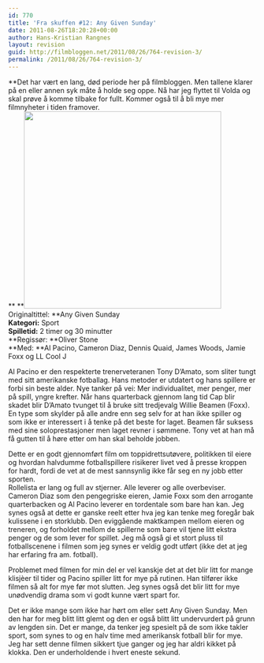 ```yaml
---
id: 770
title: 'Fra skuffen #12: Any Given Sunday'
date: 2011-08-26T18:20:28+00:00
author: Hans-Kristian Rangnes
layout: revision
guid: http://filmbloggen.net/2011/08/26/764-revision-3/
permalink: /2011/08/26/764-revision-3/
---
```

**Det har vært en lang, død periode her på filmbloggen. Men tallene klarer på en eller annen syk måte å holde seg oppe. Nå har jeg flyttet til Volda og skal prøve å komme tilbake for fullt. Kommer også til å bli mye mer filmnyheter i tiden framover.  
** **<a href="http://filmbloggen.net/2011/08/26/fra-skuffen-12-any-given-sunday/any-given-sunday/" rel="attachment wp-att-767"><img class="alignnone size-large wp-image-767" src="http://filmbloggen.net/wp-content/uploads//2011/08/Any-Given-Sunday-620x411.jpg" alt="" width="400" height="&quot;253" /></a>  
Originaltittel: **Any Given Sunday  
**Kategori:** Sport  
**Spilletid:** 2 timer og 30 minutter  
**Regissør: **Oliver Stone  
**Med: **Al Pacino, Cameron Diaz, Dennis Quaid, James Woods, Jamie Foxx og LL Cool J

Al Pacino er den respekterte trenerveteranen Tony D&#8217;Amato, som sliter tungt med sitt amerikanske fotballag. Hans metoder er utdatert og hans spillere er forbi sin beste alder. Nye tanker på vei: Mer individualitet, mer penger, mer på spill, yngre krefter. Når hans quarterback gjennom lang tid Cap blir skadet blir D&#8217;Amato tvunget til å bruke sitt tredjevalg Willie Beamen (Foxx). En type som skylder på alle andre enn seg selv for at han ikke spiller og som ikke er interessert i å tenke på det beste for laget. Beamen får suksess med sine soloprestasjoner men laget revner i sømmene. Tony vet at han må få gutten til å høre etter om han skal beholde jobben.

Dette er en godt gjennomført film om toppidrettsutøvere, politikken til eiere og hvordan halvdumme fotballspillere risikerer livet ved å presse kroppen for hardt, fordi de vet at de mest sannsynlig ikke får seg en ny jobb etter sporten.  
Rollelista er lang og full av stjerner. Alle leverer og alle overbeviser. Cameron Diaz som den pengegriske eieren, Jamie Foxx som den arrogante quarterbacken og Al Pacino leverer en tordentale som bare han kan. Jeg synes også at dette er ganske reelt etter hva jeg kan tenke meg foregår bak kulissene i en storklubb. Den eviggående maktkampen mellom eieren og treneren, og forholdet mellom de spillerne som bare vil tjene litt ekstra penger og de som lever for spillet. Jeg må også gi et stort pluss til fotballscenene i filmen som jeg synes er veldig godt utført (ikke det at jeg har erfaring fra am. fotball).

Problemet med filmen for min del er vel kanskje det at det blir litt for mange klisjèer til tider og Pacino spiller litt for mye på rutinen. Han tilfører ikke filmen så alt for mye før mot slutten. Jeg synes også det blir litt for mye unødvendig drama som vi godt kunne vært spart for.

Det er ikke mange som ikke har hørt om eller sett Any Given Sunday. Men den har for meg blitt litt glemt og den er også blitt litt undervurdert på grunn av lengden sin. Det er mange, da tenker jeg spesielt på de som ikke takler sport, som synes to og en halv time med amerikansk fotball blir for mye. Jeg har sett denne filmen sikkert tjue ganger og jeg har aldri kikket på klokka. Den er underholdende i hvert eneste sekund.